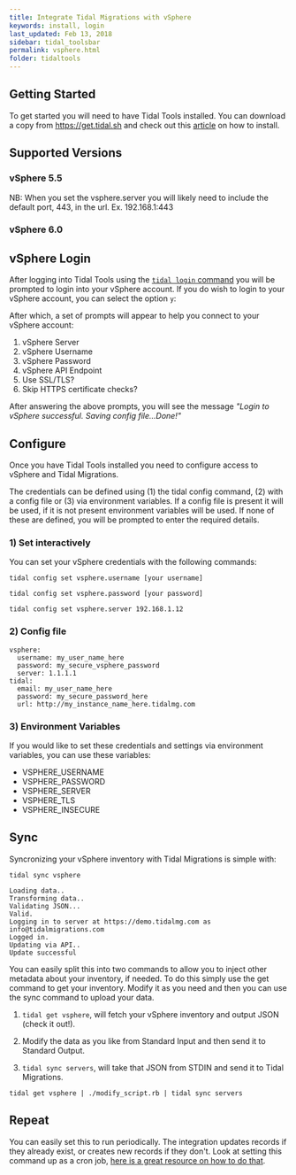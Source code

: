 ```yaml
---
title: Integrate Tidal Migrations with vSphere
keywords: install, login
last_updated: Feb 13, 2018
sidebar: tidal_toolsbar
permalink: vsphere.html
folder: tidaltools
---
```




## Getting Started
To get started you will need to have Tidal Tools installed. You can download a copy from https://get.tidal.sh and check out this [article](getstarted.html) on how to install.

 

## Supported Versions
### vSphere 5.5
NB: When you set the vsphere.server you will likely need to include the default port, 443, in the url. Ex. 192.168.1:443

### vSphere 6.0

## vSphere Login

After logging into Tidal Tools using the [`tidal login` command](#login) you will be prompted to login into your vSphere account.
If you do wish to login to your vSphere account, you can select the option `y`:

After which, a set of prompts will appear to help you connect to your vSphere account:

1. vSphere Server
2. vSphere Username
3. vSphere Password
4. vSphere API Endpoint
5. Use SSL/TLS? 
6. Skip HTTPS certificate checks?

After answering the above prompts, you will see the message _"Login to vSphere successful. Saving config file...Done!"_


## Configure 
Once you have Tidal Tools installed you need to configure access to vSphere and Tidal Migrations.

The credentials can be defined using (1) the tidal config command, (2) with a config file or (3) via environment variables. If a config file is present it will be used, if it is not present environment variables will be used. If none of these are defined, you will be prompted to enter the required details.

 

### 1) Set interactively

You can set your vSphere credentials with the following commands:

``` tidal config set vsphere.username [your username] ```

``` tidal config set vsphere.password [your password] ```

``` tidal config set vsphere.server 192.168.1.12 ```

 

### 2) Config file

```
vsphere:
  username: my_user_name_here
  password: my_secure_vsphere_password
  server: 1.1.1.1
tidal: 
  email: my_user_name_here 
  password: my_secure_password_here 
  url: http://my_instance_name_here.tidalmg.com
``` 

### 3) Environment Variables

If you would like to set these credentials and settings via environment variables, you can use these variables:

- VSPHERE_USERNAME
- VSPHERE_PASSWORD
- VSPHERE_SERVER
- VSPHERE_TLS
- VSPHERE_INSECURE

## Sync
Syncronizing your vSphere inventory with Tidal Migrations is simple with:

`` tidal sync vsphere ``

``` 
Loading data..
Transforming data..
Validating JSON...
Valid.
Logging in to server at https://demo.tidalmg.com as info@tidalmigrations.com
Logged in.
Updating via API..
Update successful
``` 
You can easily split this into two commands to allow you to inject other metadata about your inventory, if needed. To do this simply use the get command to get your inventory. Modify it as you need and then you can use the sync command to upload your data.

1. `tidal get vsphere`, will fetch your vSphere inventory and output JSON (check it out!).

2. Modify the data as you like from Standard Input and then send it to Standard Output.

3. `tidal sync servers`, will take that JSON from STDIN and send it to Tidal Migrations.  

`` tidal get vsphere | ./modify_script.rb | tidal sync servers ``

## Repeat

You can easily set this to run periodically. The integration updates records if they already exist, or creates new records if they don't. Look at setting this command up as a cron job, [here is a great resource on how to do that](https://www.digitalocean.com/community/tutorials/how-to-use-cron-to-automate-tasks-on-a-vps).

